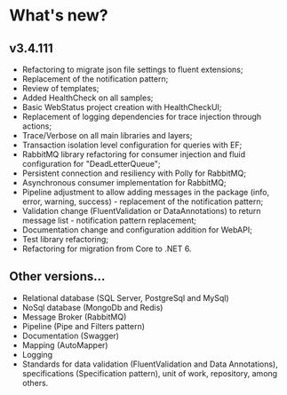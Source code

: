 # What's new?

## v3.4.111
* Refactoring to migrate json file settings to fluent extensions;
* Replacement of the notification pattern;
* Review of templates;
* Added HealthCheck on all samples;
* Basic WebStatus project creation with HealthCheckUI;
* Replacement of logging dependencies for trace injection through actions;
* Trace/Verbose on all main libraries and layers;
* Transaction isolation level configuration for queries with EF;
* RabbitMQ library refactoring for consumer injection and fluid configuration for "DeadLetterQueue";
* Persistent connection and resiliency with Polly for RabbitMQ;
* Asynchronous consumer implementation for RabbitMQ;
* Pipeline adjustment to allow adding messages in the package (info, error, warning, success) - replacement of the notification pattern;
* Validation change (FluentValidation or DataAnnotations) to return message list - notification pattern replacement;
* Documentation change and configuration addition for WebAPI;
* Test library refactoring;
* Refactoring for migration from Core to .NET 6.

## Other versions...
* Relational database (SQL Server, PostgreSql and MySql)
* NoSql database (MongoDb and Redis)
* Message Broker (RabbitMQ)
* Pipeline (Pipe and Filters pattern)
* Documentation (Swagger)
* Mapping (AutoMapper)
* Logging
* Standards for data validation (FluentValidation and Data Annotations), specifications (Specification pattern), unit of work, repository, among others.
